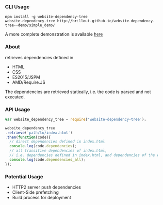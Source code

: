 ### CLI Usage

```shell
npm install -g website-dependency-tree
website-dependency-tree http://brillout.github.io/website-dependency-tree--demo/simple_demo/
```

A more complete demonstration is available [here](https://github.com/brillout/website-dependency-tree--demo)

### About

retrieves dependencies defined in
 - HTML
 - CSS
 - ES2015/JSPM
 - AMD/Require.JS

The dependencies are retrieved statically, i.e. the code is parsed and not executed.

### API Usage

```js
var website_dependency_tree = require('website-dependency-tree');

website_dependency_tree
.retrieve('path/to/index.html')
.then(function(code){
  // direct dependencies defined in index.html
  console.log(code.dependencies);
  // all transitive dependencies of index.html,
  // i.e. dependencies defined in index.html, and dependencies of the dependencies, etc.
  console.log(code.dependencies_all);
});
```

### Potential Usage

 - HTTP2 server push dependencies
 - Client-Side prefetching
 - Build process for deployment
